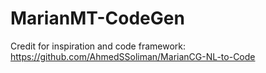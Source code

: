 # MarianMT-CodeGen

Credit for inspiration and code framework:
https://github.com/AhmedSSoliman/MarianCG-NL-to-Code
